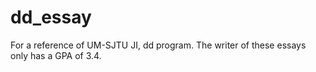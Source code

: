 # dd_essay
For a reference of UM-SJTU JI, dd program. The writer of these essays only has a GPA of 3.4.
